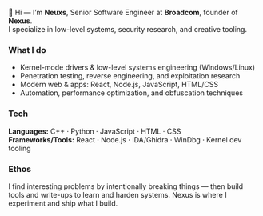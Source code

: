 👋 Hi — I’m **Neuxs**, Senior Software Engineer at **Broadcom**, founder of **Nexus**.  
I specialize in low-level systems, security research, and creative tooling.

### What I do
- Kernel-mode drivers & low-level systems engineering (Windows/Linux)  
- Penetration testing, reverse engineering, and exploitation research  
- Modern web & apps: React, Node.js, JavaScript, HTML/CSS  
- Automation, performance optimization, and obfuscation techniques

### Tech
**Languages:** C++ · Python · JavaScript · HTML · CSS  
**Frameworks/Tools:** React · Node.js · IDA/Ghidra · WinDbg · Kernel dev tooling

### Ethos
I find interesting problems by intentionally breaking things — then build tools and write-ups to learn and harden systems. Nexus is where I experiment and ship what I build.
